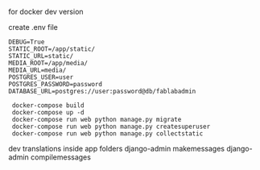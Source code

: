 for docker dev version

create .env file

```
DEBUG=True
STATIC_ROOT=/app/static/
STATIC_URL=static/
MEDIA_ROOT=/app/media/
MEDIA_URL=media/
POSTGRES_USER=user
POSTGRES_PASSWORD=password
DATABASE_URL=postgres://user:password@db/fablabadmin
``` 

```
 docker-compose build
 docker-compose up -d
 docker-compose run web python manage.py migrate
 docker-compose run web python manage.py createsuperuser
 docker-compose run web python manage.py collectstatic
```

dev translations inside app folders
django-admin makemessages
django-admin compilemessages 